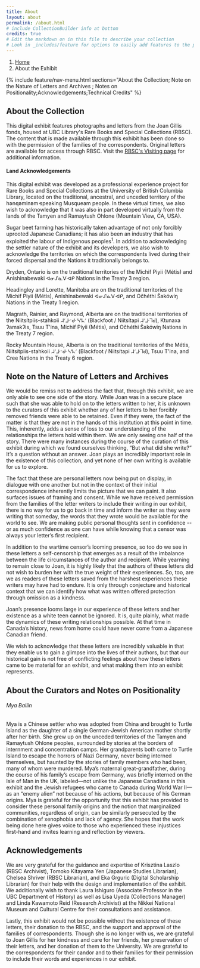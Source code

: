 ```yaml
---
title: About
layout: about
permalink: /about.html
# include CollectionBuilder info at bottom
credits: true
# Edit the markdown on in this file to describe your collection
# Look in _includes/feature for options to easily add features to the page
---
```

<nav style="--bs-breadcrumb-divider: url(&#34;data:image/svg+xml,%3Csvg xmlns='http://www.w3.org/2000/svg' width='8' height='8'%3E%3Cpath d='M2.5 0L1 1.5 3.5 4 1 6.5 2.5 8l4-4-4-4z' fill='currentColor'/%3E%3C/svg%3E&#34;);" aria-label="breadcrumb">
  <ol class="breadcrumb">
    <li class="breadcrumb-item"><a href="#">Home</a></li>
    <li class="breadcrumb-item active" aria-current="page">About the Exhibit</li>
  </ol>
</nav>
{% include feature/nav-menu.html sections="About the Collection; Note on the Nature of Letters and Archives ; Notes on Positionality;Acknowledgements;Technical Credits" %}

## About the Collection

This digital exhibit features photographs and letters from the Joan Gillis fonds, housed at UBC Library's Rare Books and Special Collections (RBSC). The content that is made available through this exhibit has been done so with the permission of the families of the correspondents. Original letters are available for access through RBSC. Visit the <a href="https://rbsc.library.ubc.ca/visiting/">RBSC's Visiting page</a> for additional information.
  
<h4>Land Acknowledgements</h4>

This digital exhibit was developed as a professional experience project for Rare Books and Special Collections at the University of British Columbia Library, located on the traditional, ancestral, and unceded territory of the hən̓q̓əmin̓əm̓ speaking Musqueam people. In these virtual times, we also wish to acknowledge that it was also in part developed virtually from the lands of the Tamyen and Ramaytush Ohlone (Mountain View, CA, USA).

Sugar beet farming has historically taken advantage of not only forcibly uprooted Japanese Canadians; it has also been an industry that has exploited the labour of Indigenous peoples<sup>1</sup>. In addition to acknowledging the settler nature of the exhibit and its developers, we also wish to acknowledge the territories on which the correspondents lived during their forced dispersal and the Nations it traditionally belongs to.

Dryden, Ontario is on the traditional territories of the Michif Piyii (Métis)  and Anishinabewaki ᐊᓂᔑᓈᐯᐗᑭ Nations in the Treaty 3 region.

Headingley and Lorette, Manitoba are on the traditional territories of the Michif Piyii (Métis), Anishinabewaki ᐊᓂᔑᓈᐯᐗᑭ, and Očhéthi Šakówiŋ Nations in the Treaty 1 region.

Magrath, Rainier, and Raymond, Alberta are on the traditional territories of the Niitsítpiis-stahkoii ᖹᐟᒧᐧᐨᑯᐧ ᓴᐦᖾᐟ (Blackfoot / Niitsítapi ᖹᐟᒧᐧᒣᑯ), Ktunaxa ɁamakɁis, Tsuu T'ina, Michif Piyii (Métis), and Očhéthi Šakówiŋ Nations in the Treaty 7 region.

Rocky Mountain House, Alberta is on the traditional territories of the Métis, Niitsítpiis-stahkoii ᖹᐟᒧᐧᐨᑯᐧ ᓴᐦᖾᐟ (Blackfoot / Niitsítapi ᖹᐟᒧᐧᒣᑯ), Tsuu T'ina, and Cree Nations in the Treaty 6 region.

## Note on the Nature of Letters and Archives 

We would be remiss not to address the fact that, through this exhibit, we are only able to see one side of the story. While Joan was in a secure place such that she was able to hold on to the letters written to her, it is unknown to the curators of this exhibit whether any of her letters to her forcibly removed friends were able to be retained. Even if they were, the fact of the matter is that they are not in the hands of this institution at this point in time. This, inherently, adds a sense of loss to our understanding of the relationships the letters hold within them. We are only seeing one half of the story. There were many instances during the course of the curation of this exhibit during which we found ourselves thinking, “But what did she write?” It’s a question without an answer. Joan plays an incredibly important role in the existence of this collection, and yet none of her own writing is available for us to explore.

The fact that these are personal letters now being put on display, in dialogue with one another but not in the context of their initial correspondence inherently limits the picture that we can paint. It also surfaces issues of framing and consent. While we have received permission from the families of the letter writers to include their writing in our exhibit, there is no way for us to go back in time and inform the writer as they were writing that someday, the words that they wrote would be available for the world to see. We are making public personal thoughts sent in confidence -- or as much confidence as one can have while knowing that a censor was always your letter’s first recipient.

In addition to the wartime censor’s looming presence, so too do we see in these letters a self-censorship that emerges as a result of the imbalance between the life circumstances of the author and recipient. While yearning to remain close to Joan, it is highly likely that the authors of these letters did not wish to burden her with the true weight of their experiences. So, too, are we as readers of these letters saved from the harshest experiences these writers may have had to endure. It is only through conjecture and historical context that we can identify how what was written offered protection through omission as a kindness.

Joan’s presence looms large in our experience of these letters and her existence as a white teen cannot be ignored. It is, quite plainly, what made the dynamics of these writing relationships possible. At that time in Canada’s history, news from home could have never come from a Japanese Canadian friend.

We wish to acknowledge that these letters are incredibly valuable in that they enable us to gain a glimpse into the lives of their authors, but that our historical gain is not free of conflicting feelings about how these letters came to be material for an exhibit, and what making them into an exhibit represents.

## About the Curators and Notes on Positionality

<h6>Mya Ballin</h6>
Mya is a Chinese settler who was adopted from China and brought to Turtle Island as the daughter of a single German-Jewish American mother shortly after her birth. She grew up on the unceded territories of the Tamyen and Ramaytush Ohlone peoples, surrounded by stories at the borders of internment and concentration camps. Her grandparents both came to Turtle Island to escape the horrors of Nazi Germany, never being interned themselves, but haunted by the stories of family members who had been, many of whom were murdered. Mya’s maternal great-grandfather, during the course of his family’s escape from Germany, was briefly interned on the Isle of Man in the UK, labeled—not unlike the Japanese Canadians in this exhibit and the Jewish refugees who came to Canada during World War II—as an “enemy alien” not because of his actions, but because of his German origins. Mya is grateful for the opportunity that this exhibit has provided to consider these personal family origins and the notion that marginalized communities, regardless of origin, can be similarly persecuted by the combination of xenophobia and lack of agency. She hopes that the work being done here gives voice to those who experienced these injustices first-hand and invites learning and reflection by viewers.


## Acknowledgements

We are very grateful for the guidance and expertise of Krisztina Laszlo (RBSC Archivist), Tomoko Kitayama Yen (Japanese Studies Librarian), Chelsea Shriver (RBSC Librarian), and Eka Grguric (Digital Scholarship Librarian) for their help with the design and implementation of the exhibit. We additionally wish to thank Laura Ishiguro (Associate Professor in the UBC Department of History) as well as Lisa Uyeda (Collections Manager) and Linda Kawamoto Reid (Research Archivist) at the Nikkei National Museum and Cultural Centre for their consultations and assistance.

Lastly, this exhibit would not be possible without the existence of these letters, their donation to the RBSC, and the support and approval of the families of correspondents. Though she is no longer with us, we are grateful to Joan Gillis for her kindness and care for her friends, her preservation of their letters, and her donation of them to the University. We are grateful to the correspondents for their candor and to their families for their permission to include their words and experiences in our exhibit.
